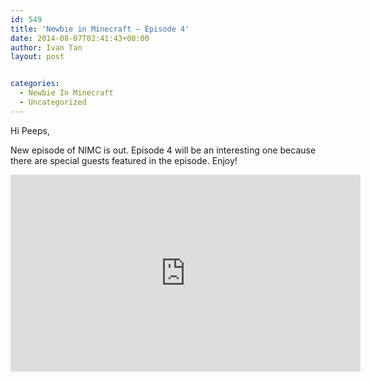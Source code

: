```yaml
---
id: 549
title: 'Newbie in Minecraft – Episode 4'
date: 2014-08-07T02:41:43+00:00
author: Ivan Tan
layout: post


categories:
  - Newbie In Minecraft
  - Uncategorized
---
```

Hi Peeps,

New episode of NIMC is out. Episode 4 will be an interesting one because there are special guests featured in the episode. Enjoy!

<iframe width="560" height="315" src="https://www.youtube.com/embed/EDzvdxVGq5s" frameborder="0" allowfullscreen></iframe>
